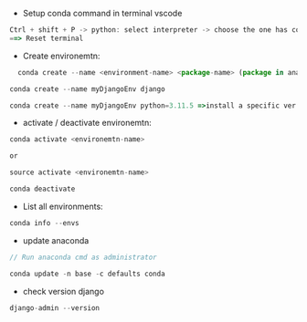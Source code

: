- Setup conda command in terminal vscode

```js
Ctrl + shift + P -> python: select interpreter -> choose the one has conda.exe
==> Reset terminal
```

- Create environemtn:

```js
  conda create --name <environment-name> <package-name> (package in anaconda navigator)

conda create --name myDjangoEnv django

conda create --name myDjangoEnv python=3.11.5 =>install a specific ver of python into myDjangoEnv
```

- activate / deactivate environemtn:

```js
conda activate <environemtn-name>

or

source activate <environemtn-name>

conda deactivate
```

- List all environments:

```js
conda info --envs
```

- update anaconda

```js
// Run anaconda cmd as administrator

conda update -n base -c defaults conda

```

- check version django

```js
django-admin --version
```
